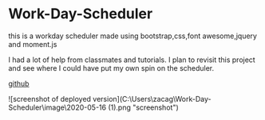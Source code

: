 # Work-Day-Scheduler
this is a workday scheduler made using bootstrap,css,font awesome,jquery and moment.js

I had a lot of help from classmates and tutorials. I plan to revisit this project and see where I could have put my own spin on the scheduler.

[github](https://zaguilar.github.io/Work-Day-Scheduler/.)

![screenshot of deployed version](C:\Users\zacag\Work-Day-Scheduler\image\2020-05-16 (1).png "screenshot")
